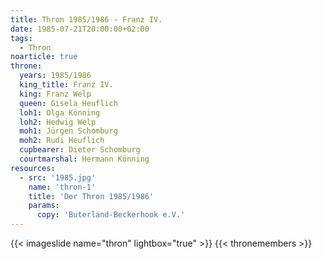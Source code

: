 ```yaml
---
title: Thron 1985/1986 - Franz IV.
date: 1985-07-21T20:00:00+02:00
tags:
  - Thron
noarticle: true
throne:
  years: 1985/1986
  king_title: Franz IV.
  king: Franz Welp
  queen: Gisela Heuflich
  loh1: Olga Könning
  loh2: Hedwig Welp
  moh1: Jürgen Schomburg
  moh2: Rudi Heuflich
  cupbearer: Dieter Schomburg
  courtmarshal: Hermann Könning
resources:
  - src: '1985.jpg'
    name: 'thron-1'
    title: 'Der Thron 1985/1986'
    params:
      copy: 'Buterland-Beckerhook e.V.'
---
```

{{< imageslide name="thron" lightbox="true" >}}
{{< thronemembers >}}
